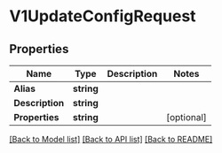 # V1UpdateConfigRequest

## Properties

Name | Type | Description | Notes
------------ | ------------- | ------------- | -------------
**Alias** | **string** |  | 
**Description** | **string** |  | 
**Properties** | **string** |  | [optional] 

[[Back to Model list]](../README.md#documentation-for-models) [[Back to API list]](../README.md#documentation-for-api-endpoints) [[Back to README]](../README.md)


